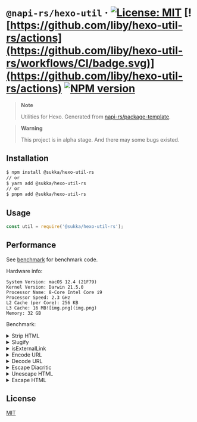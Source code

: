 # `@napi-rs/hexo-util` · [![License: MIT](https://img.shields.io/badge/License-MIT-blue.svg)](https://opensource.org/licenses/MIT) [![https://github.com/liby/hexo-util-rs/actions](https://github.com/liby/hexo-util-rs/workflows/CI/badge.svg)](https://github.com/liby/hexo-util-rs/actions) [![NPM version](https://badge.fury.io/js/@sukka%2Fhexo-util-rs.svg)](https://www.npmjs.com/package/@sukka/hexo-util-rs)

> **Note**
> 
> Utilities for Hexo.
> Generated from [napi-rs/package-template](https://github.com/napi-rs/package-template).

> **Warning**
> 
> This project is in alpha stage. And there may some bugs existed.

## Installation

``` bash
$ npm install @sukka/hexo-util-rs
// or
$ yarn add @sukka/hexo-util-rs
// or
$ pnpm add @sukka/hexo-util-rs
```

## Usage

``` js
const util = require('@sukka/hexo-util-rs');
```

## Performance

See [benchmark](https://github.com/liby/hexo-util-rs/tree/main/benchmark) for benchmark code.

Hardware info:
```
System Version: macOS 12.4 (21F79)
Kernel Version: Darwin 21.5.0
Processor Name: 8-Core Intel Core i9
Processor Speed: 2.3 GHz
L2 Cache (per Core): 256 KB
L3 Cache: 16 MB![img.png](img.png)
Memory: 32 GB
```

Benchmark:

<details>
<summary>Strip HTML</summary>

```
❯ yarn bench
Running "mini fixture" suite...
Progress: 100%

  hexo-util-rs-buffer:
    1 343 399 ops/s, ±0.55%   | 12.9% slower

  hexo-util-rs:
    1 542 449 ops/s, ±0.44%   | fastest

  hexo-util:
    933 979 ops/s, ±1.30%     | 39.45% slower

  striptags:
    466 526 ops/s, ±1.55%     | 69.75% slower

  string-strip-html:
    13 805 ops/s, ±11.48%      | slowest, 99.1% slower

Finished 5 cases!
  Fastest: hexo-util-rs
  Slowest: string-strip-html
Running "large fixture" suite...
Progress: 100%

  hexo-util-rs-buffer:
    816 ops/s, ±2.62%   | fastest

  hexo-util-rs:
    631 ops/s, ±3.68%   | 22.67% slower

  hexo-util:
    285 ops/s, ±4.13%   | 65.07% slower

  striptags:
    141 ops/s, ±1.45%   | 82.72% slower

  string-strip-html:
    7 ops/s, ±8.74%     | slowest, 99.14% slower

Finished 5 cases!
  Fastest: hexo-util-rs-buffer
  Slowest: string-strip-html
```
</details>


<details>
<summary>Slugify</summary>

```
❯ yarn bench
Running "slugify and escape diacritic" suite...
Progress: 100%

  hexo-util-rs:
    1 104 153 ops/s, ±0.30%   | fastest

  hexo-util:
    255 709 ops/s, ±0.61%     | slowest, 76.84% slower

Finished 2 cases!
  Fastest: hexo-util-rs
  Slowest: hexo-util
```
</details>


<details>
<summary>isExternalLink</summary>

```
❯ yarn bench
Running "Internal absolute url" suite...
Progress: 50%

  hexo-util-rs:
    1 038 833 ops/s, ±0.37% 
Progress: 100%

  hexo-util-rs:
    1 038 833 ops/s, ±0.37%   | fastest

  hexo-util:
    214 596 ops/s, ±0.30%     | slowest, 79.34% slower

Finished 2 cases!
  Fastest: hexo-util-rs
  Slowest: hexo-util
Running "External absolute url" suite...
Progress: 50%

  hexo-util-rs:
    953 787 ops/s, ±0.41% 
Progress: 100%

  hexo-util-rs:
    953 787 ops/s, ±0.41%   | fastest

  hexo-util:
    203 306 ops/s, ±0.45%   | slowest, 78.68% slower

Finished 2 cases!
  Fastest: hexo-util-rs
  Slowest: hexo-util
Running "Relative absolute url" suite...
Progress: 50%

  hexo-util-rs:
    42 956 520 ops/s, ±0.87% 
Progress: 100%

  hexo-util-rs:
    42 956 520 ops/s, ±0.87%   | fastest

  hexo-util:
    18 071 147 ops/s, ±0.63%   | slowest, 57.93% slower

Finished 2 cases!
  Fastest: hexo-util-rs
  Slowest: hexo-util
```
</details>

<details>
<summary>Encode URL</summary>

```
❯ yarn bench
Running "Encode URL - auth" suite...
Progress: 50%

  hexo-util-rs:
    1 299 520 ops/s, ±0.86% 
Progress: 100%

  hexo-util-rs:
    1 299 520 ops/s, ±0.86%   | fastest

  hexo-util:
    255 364 ops/s, ±0.92%     | slowest, 80.35% slower

Finished 2 cases!
  Fastest: hexo-util-rs
  Slowest: hexo-util
Running "Encode URL - Internationalized domain name" suite...
Progress: 50%

  hexo-util-rs:
    599 196 ops/s, ±0.87% 
Progress: 100%

  hexo-util-rs:
    599 196 ops/s, ±0.87%   | fastest

  hexo-util:
    177 869 ops/s, ±1.89%   | slowest, 70.32% slower

Finished 2 cases!
  Fastest: hexo-util-rs
  Slowest: hexo-util
Running "Encode URL - path with unicode" suite...
Progress: 50%

  hexo-util-rs:
    1 348 834 ops/s, ±1.38% 
Progress: 100%

  hexo-util-rs:
    1 348 834 ops/s, ±1.38%   | fastest

  hexo-util:
    1 111 192 ops/s, ±7.06%   | slowest, 17.62% slower

Finished 2 cases!
  Fastest: hexo-util-rs
  Slowest: hexo-util
```
</details>

<details>
<summary>Decode URL</summary>

```
❯ yarn bench
Running "Decode URL - regular" suite...
Progress: 50%

  hexo-util-rs:
    1 632 744 ops/s, ±0.75% 
Progress: 100%

  hexo-util-rs:
    1 632 744 ops/s, ±0.75%   | fastest

  hexo-util:
    272 866 ops/s, ±1.70%     | slowest, 83.29% slower

Finished 2 cases!
  Fastest: hexo-util-rs
  Slowest: hexo-util
Running "Decode URL - path with space" suite...
Progress: 50%

  hexo-util-rs:
    2 630 212 ops/s, ±1.67% 
Progress: 100%

  hexo-util-rs:
    2 630 212 ops/s, ±1.67%   | fastest

  hexo-util:
    1 959 248 ops/s, ±0.72%   | slowest, 25.51% slower

Finished 2 cases!
  Fastest: hexo-util-rs
  Slowest: hexo-util
Running "Decode URL - space" suite...
Progress: 50%

  hexo-util-rs:
    1 228 376 ops/s, ±6.64% 
Progress: 100%

  hexo-util-rs:
    1 228 376 ops/s, ±6.64%   | fastest

  hexo-util:
    239 213 ops/s, ±1.72%     | slowest, 80.53% slower

Finished 2 cases!
  Fastest: hexo-util-rs
  Slowest: hexo-util
Running "Decode URL - hash and query" suite...
Progress: 50%

  hexo-util-rs:
    781 550 ops/s, ±1.90% 
Progress: 100%

  hexo-util-rs:
    781 550 ops/s, ±1.90%   | fastest

  hexo-util:
    166 420 ops/s, ±1.78%   | slowest, 78.71% slower

Finished 2 cases!
  Fastest: hexo-util-rs
  Slowest: hexo-util
Running "Decode URL - Internationalized domain name" suite...
Progress: 50%

  hexo-util-rs:
    492 862 ops/s, ±6.49% 
Progress: 100%

  hexo-util-rs:
    492 862 ops/s, ±6.49%   | fastest

  hexo-util:
    155 205 ops/s, ±1.46%   | slowest, 68.51% slower

Finished 2 cases!
  Fastest: hexo-util-rs
  Slowest: hexo-util
```
</details>


<details>
<summary>Escape Diacritic</summary>

```
❯ yarn bench
Running "default" suite...
Progress: 50%

  hexo-util-rs:
    4 152 262 ops/s, ±1.20% 
Progress: 100%

  hexo-util-rs:
    4 152 262 ops/s, ±1.20%   | fastest

  hexo-util:
    2 334 729 ops/s, ±1.62%   | slowest, 43.77% slower

Finished 2 cases!
  Fastest: hexo-util-rs
  Slowest: hexo-util
```
</details>

<details>
<summary>Unescape HTML</summary>

```
❯ yarn bench
Running "mini fixture" suite...
Progress: 33%

  hexo-util-rs-buffer:
    996 155 ops/s, ±1.41% 
Progress: 67%

  hexo-util-rs-buffer:
    996 155 ops/s, ±1.41% 

  hexo-util-rs:
    1 188 802 ops/s, ±0.36% 
Progress: 100%

  hexo-util-rs-buffer:
    996 155 ops/s, ±1.41%     | 16.21% slower

  hexo-util-rs:
    1 188 802 ops/s, ±0.36%   | fastest

  hexo-util:
    677 794 ops/s, ±0.37%     | slowest, 42.99% slower

Finished 3 cases!
  Fastest: hexo-util-rs
  Slowest: hexo-util
Running "large fixture" suite...
Progress: 33%

  hexo-util-rs-buffer:
    30 402 ops/s, ±0.64% 
Progress: 67%

  hexo-util-rs-buffer:
    30 402 ops/s, ±0.64% 

  hexo-util-rs:
    27 585 ops/s, ±1.81% 
Progress: 100%

  hexo-util-rs-buffer:
    30 402 ops/s, ±0.64%   | fastest

  hexo-util-rs:
    27 585 ops/s, ±1.81%   | 9.27% slower

  hexo-util:
    15 185 ops/s, ±0.58%   | slowest, 50.05% slower

Finished 3 cases!
  Fastest: hexo-util-rs-buffer
  Slowest: hexo-util
```
</details>

<details>
<summary>Escape HTML</summary>

```
❯ yarn bench
Running "mini fixture" suite...
Progress: 33%

  hexo-util-rs-buffer:
    1 406 688 ops/s, ±2.06% 
Progress: 67%

  hexo-util-rs-buffer:
    1 406 688 ops/s, ±2.06% 

  hexo-util-rs:
    2 013 858 ops/s, ±0.73% 
Progress: 100%

  hexo-util-rs-buffer:
    1 406 688 ops/s, ±2.06%   | 30.15% slower

  hexo-util-rs:
    2 013 858 ops/s, ±0.73%   | fastest

  hexo-util:
    954 610 ops/s, ±0.40%     | slowest, 52.6% slower

Finished 3 cases!
  Fastest: hexo-util-rs
  Slowest: hexo-util
Running "large fixture" suite...
Progress: 33%

  hexo-util-rs-buffer:
    101 859 ops/s, ±1.56% 
Progress: 67%

  hexo-util-rs-buffer:
    101 859 ops/s, ±1.56% 

  hexo-util-rs:
    96 883 ops/s, ±2.48% 
Progress: 100%

  hexo-util-rs-buffer:
    101 859 ops/s, ±1.56%   | fastest

  hexo-util-rs:
    96 883 ops/s, ±2.48%    | 4.89% slower

  hexo-util:
    32 949 ops/s, ±1.36%    | slowest, 67.65% slower

Finished 3 cases!
  Fastest: hexo-util-rs-buffer
  Slowest: hexo-util
```
</details>

## License
[MIT](https://github.com/liby/hexo-util-rs/blob/main/LICENSE)
